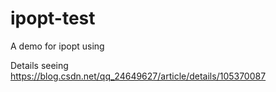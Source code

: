# ipopt-test
A demo for ipopt using

Details seeing https://blog.csdn.net/qq_24649627/article/details/105370087
